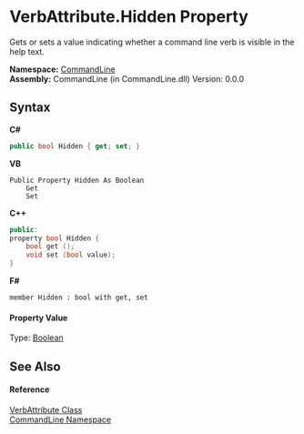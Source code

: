 # VerbAttribute.Hidden Property 
 

Gets or sets a value indicating whether a command line verb is visible in the help text.

**Namespace:**&nbsp;<a href="N_CommandLine">CommandLine</a><br />**Assembly:**&nbsp;CommandLine (in CommandLine.dll) Version: 0.0.0

## Syntax

**C#**<br />
``` C#
public bool Hidden { get; set; }
```

**VB**<br />
``` VB
Public Property Hidden As Boolean
	Get
	Set
```

**C++**<br />
``` C++
public:
property bool Hidden {
	bool get ();
	void set (bool value);
}
```

**F#**<br />
``` F#
member Hidden : bool with get, set

```


#### Property Value
Type: <a href="https://docs.microsoft.com/dotnet/api/system.boolean" target="_blank">Boolean</a>

## See Also


#### Reference
<a href="T_CommandLine_VerbAttribute">VerbAttribute Class</a><br /><a href="N_CommandLine">CommandLine Namespace</a><br />